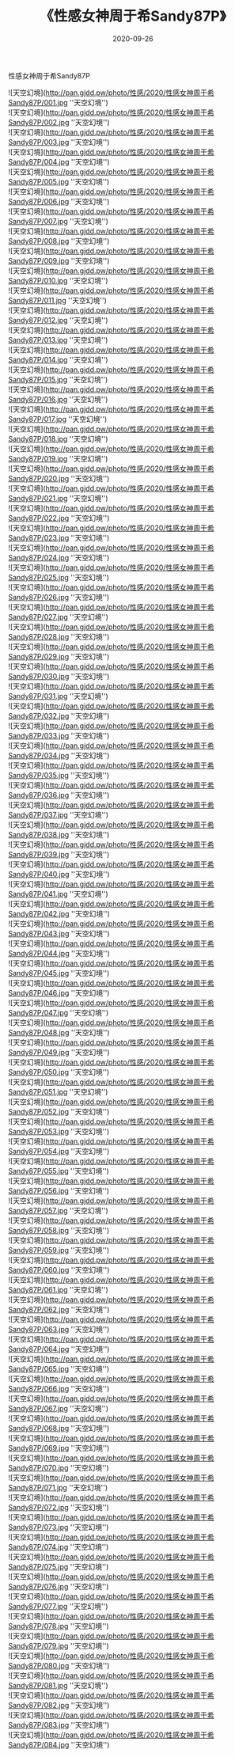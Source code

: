 ﻿---
layout: post
title:  《性感女神周于希Sandy87P》
date:   2020-09-26
img: http://pan.gjdd.pw/photo/性感/2020/性感女神周于希Sandy87P/000.jpg
categories: [美女, 性感, 泳衣]
---

性感女神周于希Sandy87P



![天空幻境](http://pan.gjdd.pw/photo/性感/2020/性感女神周于希Sandy87P/001.jpg ''天空幻境'') <br>
![天空幻境](http://pan.gjdd.pw/photo/性感/2020/性感女神周于希Sandy87P/002.jpg ''天空幻境'') <br>
![天空幻境](http://pan.gjdd.pw/photo/性感/2020/性感女神周于希Sandy87P/003.jpg ''天空幻境'') <br>
![天空幻境](http://pan.gjdd.pw/photo/性感/2020/性感女神周于希Sandy87P/004.jpg ''天空幻境'') <br>
![天空幻境](http://pan.gjdd.pw/photo/性感/2020/性感女神周于希Sandy87P/005.jpg ''天空幻境'') <br>
![天空幻境](http://pan.gjdd.pw/photo/性感/2020/性感女神周于希Sandy87P/006.jpg ''天空幻境'') <br>
![天空幻境](http://pan.gjdd.pw/photo/性感/2020/性感女神周于希Sandy87P/007.jpg ''天空幻境'') <br>
![天空幻境](http://pan.gjdd.pw/photo/性感/2020/性感女神周于希Sandy87P/008.jpg ''天空幻境'') <br>
![天空幻境](http://pan.gjdd.pw/photo/性感/2020/性感女神周于希Sandy87P/009.jpg ''天空幻境'') <br>
![天空幻境](http://pan.gjdd.pw/photo/性感/2020/性感女神周于希Sandy87P/010.jpg ''天空幻境'') <br>
![天空幻境](http://pan.gjdd.pw/photo/性感/2020/性感女神周于希Sandy87P/011.jpg ''天空幻境'') <br>
![天空幻境](http://pan.gjdd.pw/photo/性感/2020/性感女神周于希Sandy87P/012.jpg ''天空幻境'') <br>
![天空幻境](http://pan.gjdd.pw/photo/性感/2020/性感女神周于希Sandy87P/013.jpg ''天空幻境'') <br>
![天空幻境](http://pan.gjdd.pw/photo/性感/2020/性感女神周于希Sandy87P/014.jpg ''天空幻境'') <br>
![天空幻境](http://pan.gjdd.pw/photo/性感/2020/性感女神周于希Sandy87P/015.jpg ''天空幻境'') <br>
![天空幻境](http://pan.gjdd.pw/photo/性感/2020/性感女神周于希Sandy87P/016.jpg ''天空幻境'') <br>
![天空幻境](http://pan.gjdd.pw/photo/性感/2020/性感女神周于希Sandy87P/017.jpg ''天空幻境'') <br>
![天空幻境](http://pan.gjdd.pw/photo/性感/2020/性感女神周于希Sandy87P/018.jpg ''天空幻境'') <br>
![天空幻境](http://pan.gjdd.pw/photo/性感/2020/性感女神周于希Sandy87P/019.jpg ''天空幻境'') <br>
![天空幻境](http://pan.gjdd.pw/photo/性感/2020/性感女神周于希Sandy87P/020.jpg ''天空幻境'') <br>
![天空幻境](http://pan.gjdd.pw/photo/性感/2020/性感女神周于希Sandy87P/021.jpg ''天空幻境'') <br>
![天空幻境](http://pan.gjdd.pw/photo/性感/2020/性感女神周于希Sandy87P/022.jpg ''天空幻境'') <br>
![天空幻境](http://pan.gjdd.pw/photo/性感/2020/性感女神周于希Sandy87P/023.jpg ''天空幻境'') <br>
![天空幻境](http://pan.gjdd.pw/photo/性感/2020/性感女神周于希Sandy87P/024.jpg ''天空幻境'') <br>
![天空幻境](http://pan.gjdd.pw/photo/性感/2020/性感女神周于希Sandy87P/025.jpg ''天空幻境'') <br>
![天空幻境](http://pan.gjdd.pw/photo/性感/2020/性感女神周于希Sandy87P/026.jpg ''天空幻境'') <br>
![天空幻境](http://pan.gjdd.pw/photo/性感/2020/性感女神周于希Sandy87P/027.jpg ''天空幻境'') <br>
![天空幻境](http://pan.gjdd.pw/photo/性感/2020/性感女神周于希Sandy87P/028.jpg ''天空幻境'') <br>
![天空幻境](http://pan.gjdd.pw/photo/性感/2020/性感女神周于希Sandy87P/029.jpg ''天空幻境'') <br>
![天空幻境](http://pan.gjdd.pw/photo/性感/2020/性感女神周于希Sandy87P/030.jpg ''天空幻境'') <br>
![天空幻境](http://pan.gjdd.pw/photo/性感/2020/性感女神周于希Sandy87P/031.jpg ''天空幻境'') <br>
![天空幻境](http://pan.gjdd.pw/photo/性感/2020/性感女神周于希Sandy87P/032.jpg ''天空幻境'') <br>
![天空幻境](http://pan.gjdd.pw/photo/性感/2020/性感女神周于希Sandy87P/033.jpg ''天空幻境'') <br>
![天空幻境](http://pan.gjdd.pw/photo/性感/2020/性感女神周于希Sandy87P/034.jpg ''天空幻境'') <br>
![天空幻境](http://pan.gjdd.pw/photo/性感/2020/性感女神周于希Sandy87P/035.jpg ''天空幻境'') <br>
![天空幻境](http://pan.gjdd.pw/photo/性感/2020/性感女神周于希Sandy87P/036.jpg ''天空幻境'') <br>
![天空幻境](http://pan.gjdd.pw/photo/性感/2020/性感女神周于希Sandy87P/037.jpg ''天空幻境'') <br>
![天空幻境](http://pan.gjdd.pw/photo/性感/2020/性感女神周于希Sandy87P/038.jpg ''天空幻境'') <br>
![天空幻境](http://pan.gjdd.pw/photo/性感/2020/性感女神周于希Sandy87P/039.jpg ''天空幻境'') <br>
![天空幻境](http://pan.gjdd.pw/photo/性感/2020/性感女神周于希Sandy87P/040.jpg ''天空幻境'') <br>
![天空幻境](http://pan.gjdd.pw/photo/性感/2020/性感女神周于希Sandy87P/041.jpg ''天空幻境'') <br>
![天空幻境](http://pan.gjdd.pw/photo/性感/2020/性感女神周于希Sandy87P/042.jpg ''天空幻境'') <br>
![天空幻境](http://pan.gjdd.pw/photo/性感/2020/性感女神周于希Sandy87P/043.jpg ''天空幻境'') <br>
![天空幻境](http://pan.gjdd.pw/photo/性感/2020/性感女神周于希Sandy87P/044.jpg ''天空幻境'') <br>
![天空幻境](http://pan.gjdd.pw/photo/性感/2020/性感女神周于希Sandy87P/045.jpg ''天空幻境'') <br>
![天空幻境](http://pan.gjdd.pw/photo/性感/2020/性感女神周于希Sandy87P/046.jpg ''天空幻境'') <br>
![天空幻境](http://pan.gjdd.pw/photo/性感/2020/性感女神周于希Sandy87P/047.jpg ''天空幻境'') <br>
![天空幻境](http://pan.gjdd.pw/photo/性感/2020/性感女神周于希Sandy87P/048.jpg ''天空幻境'') <br>
![天空幻境](http://pan.gjdd.pw/photo/性感/2020/性感女神周于希Sandy87P/049.jpg ''天空幻境'') <br>
![天空幻境](http://pan.gjdd.pw/photo/性感/2020/性感女神周于希Sandy87P/050.jpg ''天空幻境'') <br>
![天空幻境](http://pan.gjdd.pw/photo/性感/2020/性感女神周于希Sandy87P/051.jpg ''天空幻境'') <br>
![天空幻境](http://pan.gjdd.pw/photo/性感/2020/性感女神周于希Sandy87P/052.jpg ''天空幻境'') <br>
![天空幻境](http://pan.gjdd.pw/photo/性感/2020/性感女神周于希Sandy87P/053.jpg ''天空幻境'') <br>
![天空幻境](http://pan.gjdd.pw/photo/性感/2020/性感女神周于希Sandy87P/054.jpg ''天空幻境'') <br>
![天空幻境](http://pan.gjdd.pw/photo/性感/2020/性感女神周于希Sandy87P/055.jpg ''天空幻境'') <br>
![天空幻境](http://pan.gjdd.pw/photo/性感/2020/性感女神周于希Sandy87P/056.jpg ''天空幻境'') <br>
![天空幻境](http://pan.gjdd.pw/photo/性感/2020/性感女神周于希Sandy87P/057.jpg ''天空幻境'') <br>
![天空幻境](http://pan.gjdd.pw/photo/性感/2020/性感女神周于希Sandy87P/058.jpg ''天空幻境'') <br>
![天空幻境](http://pan.gjdd.pw/photo/性感/2020/性感女神周于希Sandy87P/059.jpg ''天空幻境'') <br>
![天空幻境](http://pan.gjdd.pw/photo/性感/2020/性感女神周于希Sandy87P/060.jpg ''天空幻境'') <br>
![天空幻境](http://pan.gjdd.pw/photo/性感/2020/性感女神周于希Sandy87P/061.jpg ''天空幻境'') <br>
![天空幻境](http://pan.gjdd.pw/photo/性感/2020/性感女神周于希Sandy87P/062.jpg ''天空幻境'') <br>
![天空幻境](http://pan.gjdd.pw/photo/性感/2020/性感女神周于希Sandy87P/063.jpg ''天空幻境'') <br>
![天空幻境](http://pan.gjdd.pw/photo/性感/2020/性感女神周于希Sandy87P/064.jpg ''天空幻境'') <br>
![天空幻境](http://pan.gjdd.pw/photo/性感/2020/性感女神周于希Sandy87P/065.jpg ''天空幻境'') <br>
![天空幻境](http://pan.gjdd.pw/photo/性感/2020/性感女神周于希Sandy87P/066.jpg ''天空幻境'') <br>
![天空幻境](http://pan.gjdd.pw/photo/性感/2020/性感女神周于希Sandy87P/067.jpg ''天空幻境'') <br>
![天空幻境](http://pan.gjdd.pw/photo/性感/2020/性感女神周于希Sandy87P/068.jpg ''天空幻境'') <br>
![天空幻境](http://pan.gjdd.pw/photo/性感/2020/性感女神周于希Sandy87P/069.jpg ''天空幻境'') <br>
![天空幻境](http://pan.gjdd.pw/photo/性感/2020/性感女神周于希Sandy87P/070.jpg ''天空幻境'') <br>
![天空幻境](http://pan.gjdd.pw/photo/性感/2020/性感女神周于希Sandy87P/071.jpg ''天空幻境'') <br>
![天空幻境](http://pan.gjdd.pw/photo/性感/2020/性感女神周于希Sandy87P/072.jpg ''天空幻境'') <br>
![天空幻境](http://pan.gjdd.pw/photo/性感/2020/性感女神周于希Sandy87P/073.jpg ''天空幻境'') <br>
![天空幻境](http://pan.gjdd.pw/photo/性感/2020/性感女神周于希Sandy87P/074.jpg ''天空幻境'') <br>
![天空幻境](http://pan.gjdd.pw/photo/性感/2020/性感女神周于希Sandy87P/075.jpg ''天空幻境'') <br>
![天空幻境](http://pan.gjdd.pw/photo/性感/2020/性感女神周于希Sandy87P/076.jpg ''天空幻境'') <br>
![天空幻境](http://pan.gjdd.pw/photo/性感/2020/性感女神周于希Sandy87P/077.jpg ''天空幻境'') <br>
![天空幻境](http://pan.gjdd.pw/photo/性感/2020/性感女神周于希Sandy87P/078.jpg ''天空幻境'') <br>
![天空幻境](http://pan.gjdd.pw/photo/性感/2020/性感女神周于希Sandy87P/079.jpg ''天空幻境'') <br>
![天空幻境](http://pan.gjdd.pw/photo/性感/2020/性感女神周于希Sandy87P/080.jpg ''天空幻境'') <br>
![天空幻境](http://pan.gjdd.pw/photo/性感/2020/性感女神周于希Sandy87P/081.jpg ''天空幻境'') <br>
![天空幻境](http://pan.gjdd.pw/photo/性感/2020/性感女神周于希Sandy87P/082.jpg ''天空幻境'') <br>
![天空幻境](http://pan.gjdd.pw/photo/性感/2020/性感女神周于希Sandy87P/083.jpg ''天空幻境'') <br>
![天空幻境](http://pan.gjdd.pw/photo/性感/2020/性感女神周于希Sandy87P/084.jpg ''天空幻境'') <br>
